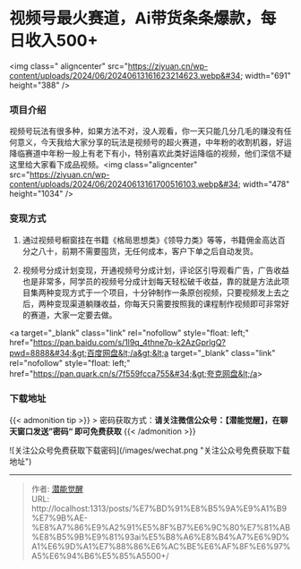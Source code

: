 # 视频号最火赛道，Ai带货条条爆款，每日收入500&#43;


&lt;img class=&#34; aligncenter&#34; src=&#34;https://ziyuan.cn/wp-content/uploads/2024/06/20240613161623214623.webp&#34; width=&#34;691&#34; height=&#34;388&#34; /&gt;
###  项目介绍

视频号玩法有很多种，如果方法不对，没人观看，你一天只能几分几毛的赚没有任何意义，今天我给大家分享的玩法是视频号的超火赛道，中年粉的收割机器，好运降临赛道中年粉一般上有老下有小，特别喜欢此类好运降临的视频，他们深信不疑这里给大家看下成品视频。&lt;img class=&#34;aligncenter&#34; src=&#34;https://ziyuan.cn/wp-content/uploads/2024/06/20240613161700516103.webp&#34; width=&#34;478&#34; height=&#34;1034&#34; /&gt;
###  变现方式

 1. 通过视频号橱窗挂在书籍《格局思想类》《领导力类》等等，书籍佣金高达百分之八十，前期不需要囤货，无任何成本，客户下单之后自动发货。

 1. 视频号分成计划变现，开通视频号分成计划，评论区引导观看广告，广告收益也是非常多，阿学员的视频号分成计划每天轻松破千收益，靠的就是方法此项目集两种变现方式于一个项目，十分钟制作一条原创视频，只要视频发上去之后，两种变现渠道躺赚收益，你每天只需要按照我的课程制作视频即可非常好的赛道，大家一定要去做。

&lt;a target=&#34;_blank&#34; class=&#34;link&#34; rel=&#34;nofollow&#34; style=&#34;float: left;&#34; href=&#34;https://pan.baidu.com/s/1l9q_4thne7p-k2AzGprlgQ?pwd=8888&#34;&gt;百度网盘&lt;/a&gt;&lt;a target=&#34;_blank&#34; class=&#34;link&#34; rel=&#34;nofollow&#34; style=&#34;float: left;&#34; href=&#34;https://pan.quark.cn/s/7f559fcca755&#34;&gt;夸克网盘&lt;/a&gt;

### 下载地址




{{&lt; admonition tip &gt;}}
&gt; 密码获取方式：**请关注微信公众号：【潜能觉醒】，在聊天窗口发送”密码“ 即可免费获取**
{{&lt; /admonition &gt;}}


![关注公众号免费获取下载密码](/images/wechat.png &#34;关注公众号免费获取下载地址&#34;)

---

> 作者: [潜能觉醒](/)  
> URL: http://localhost:1313/posts/%E7%BD%91%E8%B5%9A%E9%A1%B9%E7%9B%AE-%E8%A7%86%E9%A2%91%E5%8F%B7%E6%9C%80%E7%81%AB%E8%B5%9B%E9%81%93ai%E5%B8%A6%E8%B4%A7%E6%9D%A1%E6%9D%A1%E7%88%86%E6%AC%BE%E6%AF%8F%E6%97%A5%E6%94%B6%E5%85%A5500&#43;/  

